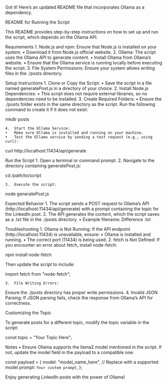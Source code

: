 Got it! Here’s an updated README file that incorporates Ollama as a dependency.

README for Running the Script

This README provides step-by-step instructions on how to set up and run the script, which depends on the Ollama API.

Requirements 1. Node.js and npm:
Ensure that Node.js is installed on your system.
• Download it from Node.js official website. 2. Ollama:
The script uses the Ollama API to generate content.
• Install Ollama from Ollama’s website.
• Ensure that the Ollama service is running locally before executing the script. 3. File System Permissions:
Ensure your system allows writing files in the ./posts directory.

Setup Instructions 1. Clone or Copy the Script:
• Save the script in a file named generatePost.js in a directory of your choice. 2. Install Node.js Dependencies:
• This script does not require external libraries, so no dependencies need to be installed. 3. Create Required Folders:
• Ensure the ./posts folder exists in the same directory as the script. Run the following command to create it if it does not exist:

mkdir posts

    4.	Start the Ollama Service:
    •	Make sure Ollama is installed and running on your machine.
    •	Test the Ollama service by sending a test request (e.g., using curl):

curl http://localhost:11434/api/generate

Run the Script 1. Open a terminal or command prompt. 2. Navigate to the directory containing generatePost.js:

cd /path/to/script

    3.	Execute the script:

node generatePost.js

Expected Behavior 1. The script sends a POST request to Ollama’s API (http://localhost:11434/api/generate) with a prompt containing the topic for the LinkedIn post. 2. The API generates the content, which the script saves as a .txt file in the ./posts directory.
• Example filename: Difference .txt

Troubleshooting 1. Ollama is Not Running:
If the API endpoint (http://localhost:11434) is unavailable, ensure:
• Ollama is installed and running.
• The correct port (11434) is being used. 2. fetch is Not Defined:
If you encounter an error about fetch, install node-fetch:

npm install node-fetch

Then update the script to include:

import fetch from "node-fetch";

    3.	File Writing Errors:

Ensure the ./posts directory has proper write permissions. 4. Invalid JSON Parsing:
If JSON parsing fails, check the response from Ollama’s API for correctness.

Customizing the Topic

To generate posts for a different topic, modify the topic variable in the script:

const topic = "Your Topic Here";

Notes
• Ensure Ollama supports the llama2 model mentioned in the script. If not, update the model field in the payload to a compatible one:

const payload = {
model: "model_name_here", // Replace with a supported model
prompt: `Your custom prompt`,
};

Enjoy generating LinkedIn posts with the power of Ollama!

